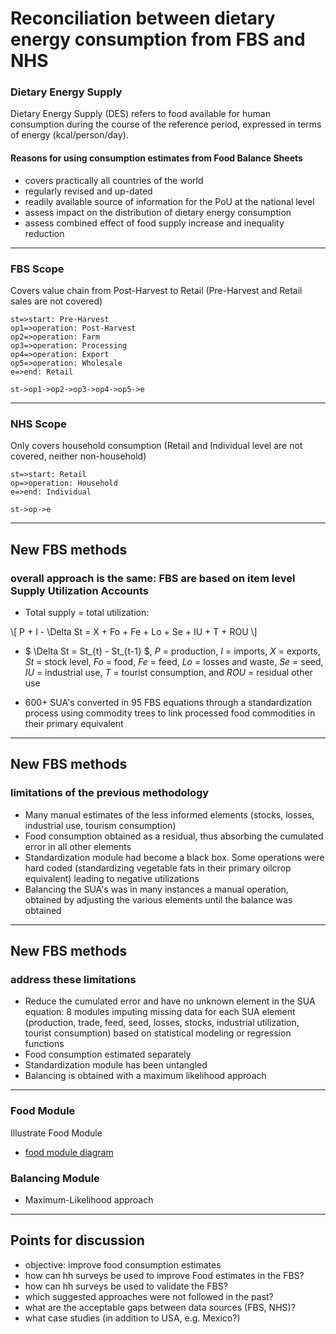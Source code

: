 
Reconciliation between dietary energy consumption from FBS and NHS
=

### Dietary Energy Supply

Dietary Energy Supply (DES) refers to food available for human consumption during the course of the reference period, expressed in terms of energy (kcal/person/day).

#### Reasons for using consumption estimates from Food Balance Sheets

- covers practically all countries of the world
- regularly revised and up-dated
- readily available source of information for the PoU at the national level
- assess impact on the distribution of dietary energy consumption
- assess combined effect of food supply increase and inequality reduction

---

### FBS Scope

Covers value chain from Post-Harvest to Retail (Pre-Harvest and Retail sales are not covered)

```flow
st=>start: Pre-Harvest
op1=>operation: Post-Harvest
op2=>operation: Farm
op3=>operation: Processing
op4=>operation: Export
op5=>operation: Wholesale
e=>end: Retail

st->op1->op2->op3->op4->op5->e
```

---

### NHS Scope

Only covers household consumption (Retail and Individual level are not covered, neither non-household)

```flow
st=>start: Retail
op=>operation: Household
e=>end: Individual

st->op->e
```

---

## New FBS methods

### overall approach is the same: FBS are based on item level Supply Utilization Accounts

- Total supply = total utilization:

\\[ P + I - \Delta St = X + Fo + Fe + Lo + Se + IU + T + ROU \\]

- $ \Delta St = St_{t} - St_{t-1} $, $P$ = production, $I$ = imports, $X$ = exports, $St$ = stock level, $Fo$ = food, $Fe$ = feed, $Lo$ = losses and waste, $Se$ = seed, $IU$ = industrial use,  $T$ = tourist consumption, and $ROU$ = residual other use

- 600+ SUA's converted in 95 FBS equations through a standardization process using commodity trees to link processed food commodities in their primary equivalent

---

## New FBS methods

### limitations of the previous methodology 

- Many manual estimates of the less informed elements (stocks, losses, industrial use, tourism consumption)
- Food consumption obtained as a residual, thus absorbing the cumulated error in all other elements
- Standardization module had become a black box. Some operations were hard coded (standardizing vegetable fats in their primary oilcrop equivalent) leading to negative utilizations
- Balancing the SUA's was in many instances a manual operation, obtained by adjusting the various elements until the balance was obtained

---

## New FBS methods

### address these limitations  

- Reduce the cumulated error and have no unknown element in the SUA equation: 8 modules imputing missing data for each SUA element (production, trade, feed, seed, losses, stocks, industrial utilization, tourist consumption) based on statistical modeling or regression functions
- Food consumption estimated separately
- Standardization module has been untangled
- Balancing is obtained with a maximum likelihood approach 

---

### Food Module

Illustrate Food Module

- [food module diagram](http://hqlprsws1.hq.un.fao.org/fbsmodules/modules/#food-module)

### Balancing Module

- Maximum-Likelihood approach

---

## Points for discussion

- objective: improve food consumption estimates
- how can hh surveys be used to improve Food estimates in the FBS?
- how can hh surveys be used to validate the FBS?
- which suggested approaches were not followed in the past?
- what are the acceptable gaps between data sources (FBS, NHS)?
- what case studies (in addition to USA, e.g. Mexico?)


